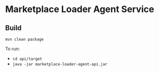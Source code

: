 # Marketplace Loader Agent Service

## Build
`mvn clean package`

To run:
- `cd api/target`
- `java -jar marketplace-loader-agent-api.jar`

